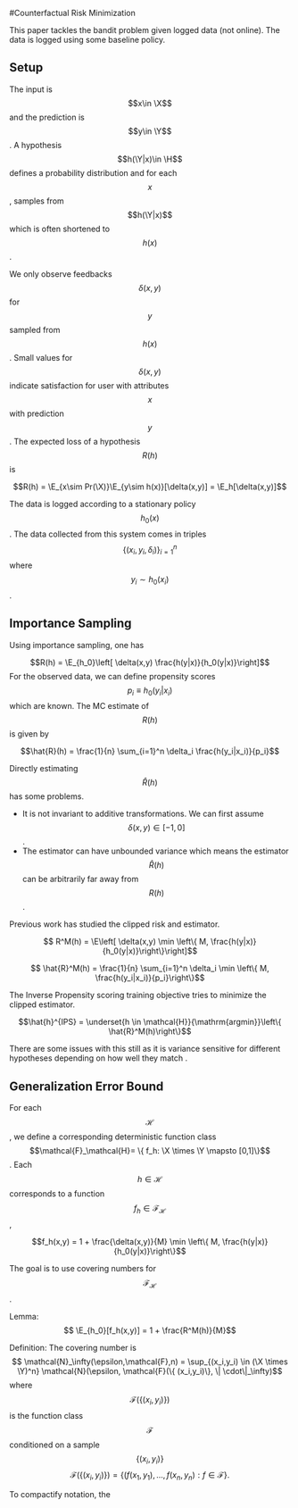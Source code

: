 $$\newcommand{\X}{\mathcal{X}}$$
$$\newcommand{\Y}{\mathcal{Y}}$$
$$\newcommand{\H}{\mathcal{H}}$$
$$\newcommand{\E}{\mathbb{E}}$$

#Counterfactual Risk Minimization

This paper tackles the bandit problem given logged data (not online). The data is logged using some baseline policy.

## Setup

The input is $$x\in \X$$ and the prediction is $$y\in \Y$$. A hypothesis $$h(\Y|x)\in \H$$ defines a probability distribution and for each $$x$$, samples from $$h(\Y|x)$$ which is often shortened to $$h(x)$$. 

We only observe feedbacks $$\delta(x,y)$$ for $$y$$ sampled from $$h(x)$$. Small values for $$\delta(x,y)$$ indicate satisfaction for user with attributes $$x$$ with prediction $$y$$. The expected loss of a hypothesis $$R(h)$$ is 

$$R(h) = \E_{x\sim Pr(\X)}\E_{y\sim h(x)}[\delta(x,y)] = \E_h[\delta(x,y)]$$

The data is logged according to a stationary policy $$h_0(x)$$. The data collected from this system comes in triples $$\{ (x_i,y_i,\delta_i)\}_{i=1}^n$$ where $$y_i \sim h_0(x_i)$$. 

## Importance Sampling

Using importance sampling, one has 

$$R(h) = \E_{h_0}\left[ \delta(x,y) \frac{h(y|x)}{h_0(y|x)}\right]$$ For the observed data, we can define propensity scores $$ p_i \equiv h_0(y_i|x_i)$$ which are known. The MC estimate of $$R(h)$$ is given by 

$$\hat{R}(h) = \frac{1}{n} \sum_{i=1}^n \delta_i \frac{h(y_i|x_i)}{p_i}$$

Directly estimating $$\hat{R}(h)$$ has some problems. 
* It is not invariant to additive transformations. We can first assume $$\delta(x,y) \in [-1,0]$$. 
* The estimator can have unbounded variance which means the estimator $$\hat{R}(h)$$ can be arbitrarily far away from $$R(h)$$.

Previous work has studied the clipped risk and estimator. 

$$ R^M(h) = \E\left[ \delta(x,y) \min \left\{ M, \frac{h(y|x)}{h_0(y|x)}\right\}\right]$$

$$ \hat{R}^M(h) = \frac{1}{n} \sum_{i=1}^n \delta_i \min \left\{ M, \frac{h(y_i|x_i)}{p_i}\right\}$$

The Inverse Propensity scoring training objective tries to minimize the clipped estimator. 

$$\hat{h}^{IPS} = \underset{h \in \mathcal{H}}{\mathrm{argmin}}\left\{ \hat{R}^M(h)\right\}$$

There are some issues with this still as it is variance sensitive for different hypotheses depending on how well they match . 

## Generalization Error Bound

For each $$\mathcal{H}$$, we define a corresponding deterministic function class $$\mathcal{F}_\mathcal{H}= \{ f_h: \X \times \Y \mapsto [0,1]\}$$. Each $$h\in \mathcal{H}$$ corresponds to a function $$f_h \in \mathcal{F}_\mathcal{H}$$ ,

$$f_h(x,y) = 1 + \frac{\delta(x,y)}{M} \min \left\{ M, \frac{h(y|x)}{h_0(y|x)}\right\}$$

The goal is to use covering numbers for $$\mathcal{F}_\mathcal{H}$$ .

Lemma: $$ \E_{h_0}[f_h(x,y)] = 1 + \frac{R^M(h)}{M}$$

Definition: The covering number is $$ \mathcal{N}_\infty(\epsilon,\mathcal{F},n) = \sup_{(x_i,y_i) \in (\X \times \Y)^n} \mathcal{N}(\epsilon, \mathcal{F}(\{ (x_i,y_i)\}, \| \cdot\|_\infty)$$where $$ \mathcal{F}(\{ (x_i,y_i)\} )$$ is the function class $$\mathcal{F}$$ conditioned on a sample $$\{ (x_i,y_i)\} $$  $$\mathcal{F}(\{ (x_i,y_i)\} ) = \{ (f(x_1,y_1),\ldots,f(x_n,y_n):f\in \mathcal{F}\}.$$

To compactify notation, the 
